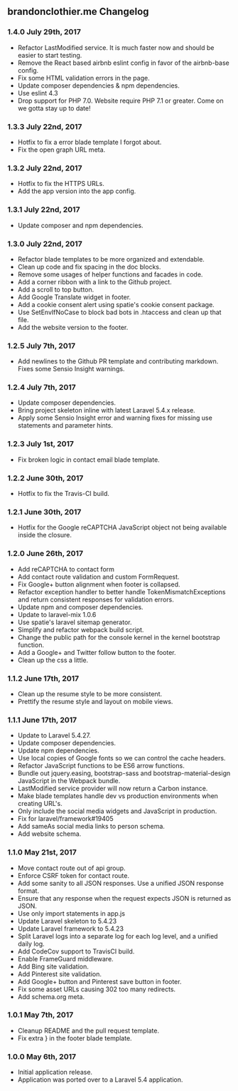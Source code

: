 ## brandonclothier.me Changelog
### 1.4.0 July 29th, 2017
- Refactor LastModified service. It is much faster now and should be easier to start testing.
- Remove the React based airbnb eslint config in favor of the airbnb-base config.
- Fix some HTML validation errors in the page.
- Update composer dependencies & npm dependencies.
- Use eslint 4.3
- Drop support for PHP 7.0. Website require PHP 7.1 or greater. Come on we gotta stay up to date!

### 1.3.3 July 22nd, 2017
- Hotfix to fix a error blade template I forgot about.
- Fix the open graph URL meta.

### 1.3.2 July 22nd, 2017
- Hotfix to fix the HTTPS URLs.
- Add the app version into the app config.

### 1.3.1 July 22nd, 2017
- Update composer and npm dependencies.

### 1.3.0 July 22nd, 2017
- Refactor blade templates to be more organized and extendable.
- Clean up code and fix spacing in the doc blocks.
- Remove some usages of helper functions and facades in code.
- Add a corner ribbon with a link to the Github project.
- Add a scroll to top button.
- Add Google Translate widget in footer.
- Add a cookie consent alert using spatie's cookie consent package.
- Use SetEnvIfNoCase to block bad bots in .htaccess and clean up that file.
- Add the website version to the footer.

### 1.2.5 July 7th, 2017
- Add newlines to the Github PR template and contributing markdown. Fixes some Sensio Insight warnings.

### 1.2.4 July 7th, 2017
- Update composer dependencies.
- Bring project skeleton inline with latest Laravel 5.4.x release.
- Apply some Sensio Insight error and warning fixes for missing use statements and parameter hints.

### 1.2.3 July 1st, 2017
- Fix broken logic in contact email blade template.

### 1.2.2 June 30th, 2017
- Hotfix to fix the Travis-CI build.

### 1.2.1 June 30th, 2017
- Hotfix for the Google reCAPTCHA JavaScript object not being available inside the closure.

### 1.2.0 June 26th, 2017
- Add reCAPTCHA to contact form
- Add contact route validation and custom FormRequest.
- Fix Google+ button alignment when footer is collapsed.
- Refactor exception handler to better handle TokenMismatchExceptions and return consistent responses for validation errors.
- Update npm and composer dependencies.
- Update to laravel-mix 1.0.6
- Use spatie's laravel sitemap generator.
- Simplify and refactor webpack build script.
- Change the public path for the console kernel in the kernel bootstrap function.
- Add a Google+ and Twitter follow button to the footer.
- Clean up the css a little.

### 1.1.2 June 17th, 2017
- Clean up the resume style to be more consistent.
- Prettify the resume style and layout on mobile views.

### 1.1.1 June 17th, 2017
- Update to Laravel 5.4.27.
- Update composer dependencies.
- Update npm dependencies.
- Use local copies of Google fonts so we can control the cache headers.
- Refactor JavaScript functions to be ES6 arrow functions.
- Bundle out jquery.easing, bootstrap-sass and bootstrap-material-design JavaScript in the Webpack bundle.
- LastModified service provider will now return a Carbon instance.
- Make blade templates handle dev vs production environments when creating URL's.
- Only include the social media widgets and JavaScript in production.
- Fix for laravel/framework#19405
- Add sameAs social media links to person schema.
- Add website schema.

### 1.1.0 May 21st, 2017
- Move contact route out of api group.
- Enforce CSRF token for contact route.
- Add some sanity to all JSON responses. Use a unified JSON response format.
- Ensure that any response when the request expects JSON is returned as JSON.
- Use only import statements in app.js
- Update Laravel skeleton to 5.4.23
- Update Laravel framework to 5.4.23
- Split Laravel logs into a separate log for each log level, and a unified daily log.
- Add CodeCov support to TravisCI build.
- Enable FrameGuard middleware.
- Add Bing site validation.
- Add Pinterest site validation.
- Add Google+ button and Pinterest save button in footer.
- Fix some asset URLs causing 302 too many redirects.
- Add schema.org meta.

### 1.0.1 May 7th, 2017
- Cleanup README and the pull request template.
- Fix extra } in the footer blade template.

### 1.0.0 May 6th, 2017
- Initial application release.
- Application was ported over to a Laravel 5.4 application.
